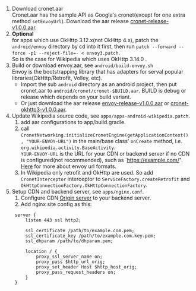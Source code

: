 1. Download cronet.aar  
   Cronet.aar has the sample API as Google's cronet(except for one extra method `setEnvoyUrl`).
   Download the aar release [cronet-release-v1.0.0.aar](https://en.greatfire.org/demos/cronet-release.aar).
2. **Optional**  
   for apps which use OkHttp 3.12.x(not OkHttp 4.x), patch the `android/envoy` directory by cd into it first,
   then run `patch --forward --force -p1 --reject-file=- < envoy3.patch`.  
   So is the case for Wikipedia which uses OkHttp 3.14.0 .
3. Build or download envoy.aar, see `android/build-envoy.sh`  
   Envoy is the bootstrapping library that has adapters for serval popular libraries(OkHttp/Retrofit, Volley, etc).
   - Import the sub `android` directory as an android project, then put cronet.aar to `android/cronet/cronet-$BUILD.aar`.
      BUILD is debug or release which depends on your build variant.
   - Or just download the aar release [envoy-release-v1.0.0.aar](https://en.greatfire.org/demos/envoy-release.aar) or
   [cronet-okhttp3-v1.0.0.aar](https://en.greatfire.org/demos/envoy-okhttp3-release.aar).
4. Update Wikipedia source code, see `apps/apps-android-wikipedia.patch`.
    1. add aar configurations to app/build.gradle.
    2. call `CronetNetworking.initializeCronetEngine(getApplicationContext(), "YOUR-ENVOY-URL")` in the main/base class' `onCreate` method, i.e. `org.wikipedia.activity.BaseActivity`.  
    `YOUR-ENVOY-URL` is the URL for your CDN or backend server if no CDN is configured(not recommended), such as `https://example.com/". [Here](../native/README.md#examples) for more about envoy url formats.
    3. In Wikipedia only retrofit and OkHttp are used. So add `CronetInterceptor` interceptor  to `ServiceFactory.createRetrofit` and `OkHttpConnectionFactory.OkHttpConnectionFactory`.
5. Setup CDN and backend server, see `apps/nginx.conf`.
   1. Configure CDN [Origin server](https://www.cloudflare.com/learning/cdn/glossary/origin-server/) to your backend server.
   2. Add nginx site config as this:
   ```
    server {
        listen 443 ssl http2;

        ssl_certificate /path/to/example.com.pem;
        ssl_certificate_key /path/to/example.com.key.pem;
        ssl_dhparam /path/to/dhparam.pem;

        location / {
            proxy_ssl_server_name on;
            proxy_pass $http_url_orig;
            proxy_set_header Host $http_host_orig;
            proxy_pass_request_headers on;
        }
    }
    ```

